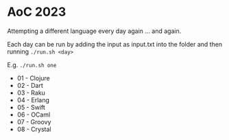# AoC 2023

Attempting a different language every day again ... and again.

Each day can be run by adding the input as input.txt into the <day> folder and then running
```./run.sh <day>```

E.g. ```./run.sh one```

* 01 - Clojure
* 02 - Dart
* 03 - Raku
* 04 - Erlang
* 05 - Swift
* 06 - OCaml
* 07 - Groovy
* 08 - Crystal
